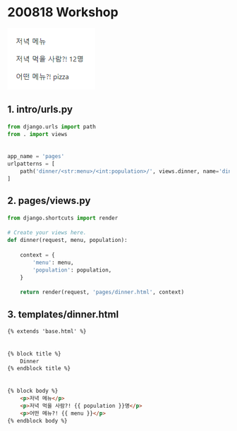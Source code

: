 # 200818 Workshop

![image-20200818160123907](200818_workshop.assets/image-20200818160123907.png)



## 1. intro/urls.py

```python
from django.urls import path
from . import views


app_name = 'pages'
urlpatterns = [
    path('dinner/<str:menu>/<int:population>/', views.dinner, name='dinner'),
]
```



## 2. pages/views.py

```python
from django.shortcuts import render

# Create your views here.
def dinner(request, menu, population):
    
    context = {
        'menu': menu,
        'population': population,
    }
    
    return render(request, 'pages/dinner.html', context)
```



## 3. templates/dinner.html

```html
{% extends 'base.html' %}


{% block title %}
    Dinner
{% endblock title %}


{% block body %}
    <p>저녁 메뉴</p>
    <p>저녁 먹을 사람?! {{ population }}명</p>
    <p>어떤 메뉴?! {{ menu }}</p>
{% endblock body %}
```

